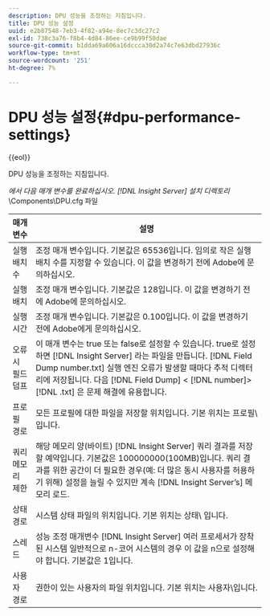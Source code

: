 ```yaml
---
description: DPU 성능을 조정하는 지침입니다.
title: DPU 성능 설정
uuid: e2b87548-7eb3-4f82-a94e-8ec7c3dc27c2
exl-id: 738c3a76-f8b4-4d84-86ee-ce9b99f50dae
source-git-commit: b1dda69a606a16dccca30d2a74c7e63dbd27936c
workflow-type: tm+mt
source-wordcount: '251'
ht-degree: 7%

---
```


# DPU 성능 설정{#dpu-performance-settings}

{{eol}}

DPU 성능을 조정하는 지침입니다.

*에서 다음 매개 변수를 완료하십시오. [!DNL Insight Server] 설치 디렉토리*\Components\DPU.cfg 파일

| 매개 변수 | 설명 |
|---|---|
| 실행 배치 수 | 조정 매개 변수입니다. 기본값은 65536입니다. 임의로 작은 실행 배치 수를 지정할 수 있습니다. 이 값을 변경하기 전에 Adobe에 문의하십시오. |
| 실행 배치 | 조정 매개 변수입니다. 기본값은 128입니다. 이 값을 변경하기 전에 Adobe에 문의하십시오. |
| 실행 시간 | 조정 매개 변수입니다. 기본값은 0.100입니다. 이 값을 변경하기 전에 Adobe에게 문의하십시오. |
| 오류 시 필드 덤프 | 이 매개 변수는 true 또는 false로 설정할 수 있습니다. true로 설정하면 [!DNL Insight Server] 라는 파일을 만듭니다. [!DNL Field Dump number.txt] 실행 엔진 오류가 발생할 때마다 추적 디렉터리에 저장됩니다. 다음 [!DNL Field Dump] &lt; [!DNL number]> [!DNL .txt] 은 문제 해결에 유용합니다. |
| 프로필 경로 | 모든 프로필에 대한 파일을 저장할 위치입니다. 기본 위치는 프로필\ 입니다. |
| 쿼리 메모리 제한 | 해당 메모리 양(바이트) [!DNL Insight Server] 쿼리 결과를 저장할 예약입니다. 기본값은 100000000(100MB)입니다. 쿼리 결과를 위한 공간이 더 필요한 경우(예: 더 많은 동시 사용자를 허용하기 위해) 설정을 늘릴 수 있지만 계속 [!DNL Insight Server’s] 메모리 로드. |
| 상태 경로 | 시스템 상태 파일의 위치입니다. 기본 위치는 상태\ 입니다. |
| 스레드 | 성능 조정 매개변수 [!DNL Insight Server] 여러 프로세서가 장착된 시스템 일반적으로 n-코어 시스템의 경우 이 값을 n으로 설정해야 합니다. 기본값은 1입니다. |
| 사용자 경로 | 권한이 있는 사용자의 파일 위치입니다. 기본 위치는 사용자\입니다. |
